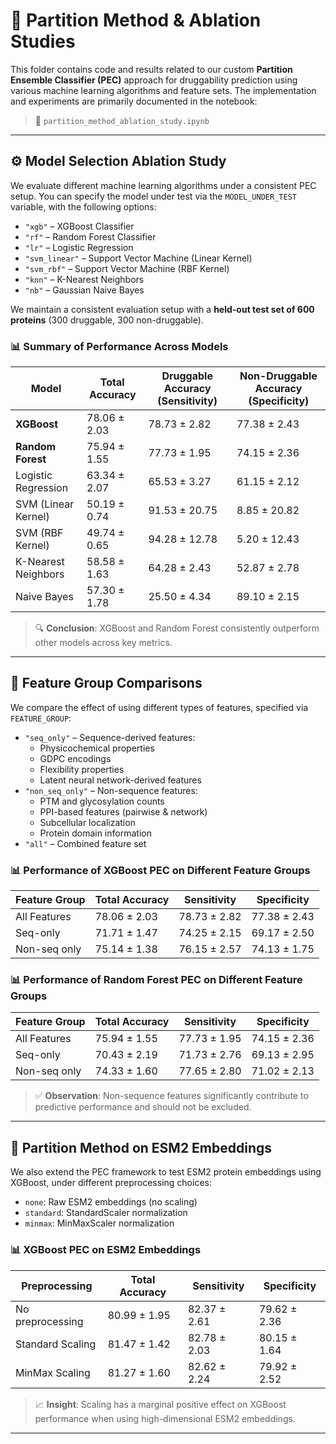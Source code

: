 # 🧠 Partition Method & Ablation Studies

This folder contains code and results related to our custom **Partition Ensemble Classifier (PEC)** approach for druggability prediction using various machine learning algorithms and feature sets. The implementation and experiments are primarily documented in the notebook:

> 📓 `partition_method_ablation_study.ipynb`

---

## ⚙️ Model Selection Ablation Study

We evaluate different machine learning algorithms under a consistent PEC setup. You can specify the model under test via the `MODEL_UNDER_TEST` variable, with the following options:

- `"xgb"` – XGBoost Classifier
- `"rf"` – Random Forest Classifier
- `"lr"` – Logistic Regression
- `"svm_linear"` – Support Vector Machine (Linear Kernel)
- `"svm_rbf"` – Support Vector Machine (RBF Kernel)
- `"knn"` – K-Nearest Neighbors
- `"nb"` – Gaussian Naive Bayes

We maintain a consistent evaluation setup with a **held-out test set of 600 proteins** (300 druggable, 300 non-druggable).

### 📊 Summary of Performance Across Models

| Model                 | Total Accuracy | Druggable Accuracy (Sensitivity) | Non-Druggable Accuracy (Specificity) |
|----------------------|----------------|----------------------------------|--------------------------------------|
| **XGBoost**          | 78.06 ± 2.03   | 78.73 ± 2.82                     | 77.38 ± 2.43                         |
| **Random Forest**    | 75.94 ± 1.55   | 77.73 ± 1.95                     | 74.15 ± 2.36                         |
| Logistic Regression  | 63.34 ± 2.07   | 65.53 ± 3.27                     | 61.15 ± 2.12                         |
| SVM (Linear Kernel)  | 50.19 ± 0.74   | 91.53 ± 20.75                    | 8.85 ± 20.82                         |
| SVM (RBF Kernel)     | 49.74 ± 0.65   | 94.28 ± 12.78                    | 5.20 ± 12.43                         |
| K-Nearest Neighbors  | 58.58 ± 1.63   | 64.28 ± 2.43                     | 52.87 ± 2.78                         |
| Naive Bayes          | 57.30 ± 1.78   | 25.50 ± 4.34                     | 89.10 ± 2.15                         |

> 🔍 **Conclusion**: XGBoost and Random Forest consistently outperform other models across key metrics.

---

## 🧬 Feature Group Comparisons

We compare the effect of using different types of features, specified via `FEATURE_GROUP`:

- `"seq_only"` – Sequence-derived features:
  - Physicochemical properties
  - GDPC encodings
  - Flexibility properties
  - Latent neural network-derived features
- `"non_seq_only"` – Non-sequence features:
  - PTM and glycosylation counts
  - PPI-based features (pairwise & network)
  - Subcellular localization
  - Protein domain information
- `"all"` – Combined feature set

### 📊 Performance of XGBoost PEC on Different Feature Groups

| Feature Group     | Total Accuracy | Sensitivity | Specificity |
|------------------|----------------|-------------|-------------|
| All Features      | 78.06 ± 2.03   | 78.73 ± 2.82 | 77.38 ± 2.43 |
| Seq-only          | 71.71 ± 1.47   | 74.25 ± 2.15 | 69.17 ± 2.50 |
| Non-seq only      | 75.14 ± 1.38   | 76.15 ± 2.57 | 74.13 ± 1.75 |

### 📊 Performance of Random Forest PEC on Different Feature Groups

| Feature Group     | Total Accuracy | Sensitivity | Specificity |
|------------------|----------------|-------------|-------------|
| All Features      | 75.94 ± 1.55   | 77.73 ± 1.95 | 74.15 ± 2.36 |
| Seq-only          | 70.43 ± 2.19   | 71.73 ± 2.76 | 69.13 ± 2.95 |
| Non-seq only      | 74.33 ± 1.60   | 77.65 ± 2.80 | 71.02 ± 2.13 |

> ✅ **Observation**: Non-sequence features significantly contribute to predictive performance and should not be excluded.

---

## 🧬 Partition Method on ESM2 Embeddings

We also extend the PEC framework to test ESM2 protein embeddings using XGBoost, under different preprocessing choices:

- `none`: Raw ESM2 embeddings (no scaling)
- `standard`: StandardScaler normalization
- `minmax`: MinMaxScaler normalization

### 📊 XGBoost PEC on ESM2 Embeddings

| Preprocessing      | Total Accuracy | Sensitivity | Specificity |
|--------------------|----------------|-------------|-------------|
| No preprocessing   | 80.99 ± 1.95   | 82.37 ± 2.61 | 79.62 ± 2.36 |
| Standard Scaling   | 81.47 ± 1.42   | 82.78 ± 2.03 | 80.15 ± 1.64 |
| MinMax Scaling     | 81.27 ± 1.60   | 82.62 ± 2.24 | 79.92 ± 2.52 |

> 📈 **Insight**: Scaling has a marginal positive effect on XGBoost performance when using high-dimensional ESM2 embeddings.

---


